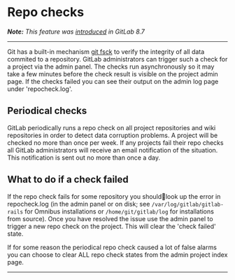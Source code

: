 # Repo checks

_**Note:** This feature was [introduced][ce-3232] in GitLab 8.7_

---

Git has a built-in mechanism [git fsck][git-fsck] to verify the
integrity of all data commited to a repository. GitLab administrators can
trigger such a check for a project via the admin panel. The checks run
asynchronously so it may take a few minutes before the check result is
visible on the project admin page. If the checks failed you can see their
output on the admin log page under 'repocheck.log'.

## Periodical checks

GitLab periodically runs a repo check on all project repositories and
wiki repositories in order to detect data corruption problems. A
project will be checked no more than once per week. If any projects
fail their repo checks all GitLab administrators will receive an email
notification of the situation. This notification is sent out no more
than once a day.


## What to do if a check failed

If the repo check fails for some repository you shouldlook up the error
in repocheck.log (in the admin panel or on disk; see
`/var/log/gitlab/gitlab-rails` for Omnibus installations or
`/home/git/gitlab/log` for installations from source). Once you have
resolved the issue use the admin panel to trigger a new repo check on
the project. This will clear the 'check failed' state.

If for some reason the periodical repo check caused a lot of false
alarms you can choose to clear ALL repo check states from the admin
project index page.

---
[ce-3232]: https://gitlab.com/gitlab-org/gitlab-ce/merge_requests/3232 "Auto git fsck"
[git-fsck]: https://www.kernel.org/pub/software/scm/git/docs/git-fsck.html "git fsck documentation"